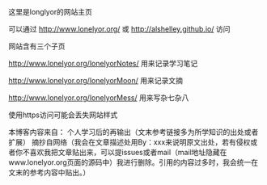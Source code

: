 这里是longlyor的网站主页

可以通过 http://www.lonelyor.org/ 或 http://alshelley.github.io/ 访问 

网站含有三个子页

http://www.lonelyor.org/lonelyorNotes/  用来记录学习笔记

http://www.lonelyor.org/lonelyorMoon/   用来记录文摘

http://www.lonelyor.org/lonelyorMess/   用来写杂七杂八

使用https访问可能会丢失网站样式


本博客内容来自：
个人学习后的再输出（文末参考链接多为所学知识的出处或者扩展）
摘抄自网络（我会在文章描述处用By：xxx来说明原文出处，若有侵权或者你不喜欢我把文章贴出来，可以提issues或者mail（mail地址隐藏在www.lonelyor.org页面的源码中）我进行删除。引用的内容过多时，我会统一在文末的参考内容中贴出。）

